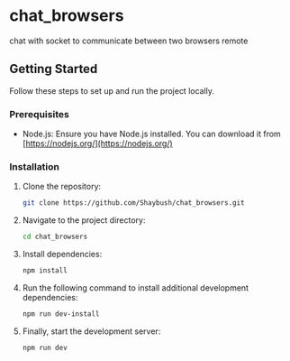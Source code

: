 # chat_browsers
chat with socket to communicate between two browsers remote

## Getting Started

Follow these steps to set up and run the project locally.

### Prerequisites

- Node.js: Ensure you have Node.js installed. You can download it from [https://nodejs.org/](https://nodejs.org/)

### Installation

1. Clone the repository:

   ```bash
   git clone https://github.com/Shaybush/chat_browsers.git
2. Navigate to the project directory:

   ```bash
   cd chat_browsers
3. Install dependencies:

   ```bash
   npm install
4. Run the following command to install additional development dependencies:

   ```bash
   npm run dev-install
5. Finally, start the development server:

   ```bash
   npm run dev

   
